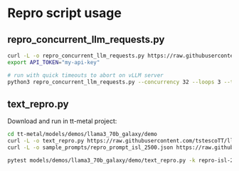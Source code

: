 # Repro script usage



## repro_concurrent_llm_requests.py

```bash
curl -L -o repro_concurrent_llm_requests.py https://raw.githubusercontent.com/tstescoTT/llm-repro-scripts/refs/heads/main/repro_concurrent_llm_requests.py
export API_TOKEN="my-api-key"

# run with quick timeouts to abort on vLLM server
python3 repro_concurrent_llm_requests.py --concurrency 32 --loops 3 --timeout 15
```




## text_repro.py

Download and run in tt-metal project:
```bash
cd tt-metal/models/demos/llama3_70b_galaxy/demo
curl -L -o text_repro.py https://raw.githubusercontent.com/tstescoTT/llm-repro-scripts/refs/heads/main/text_repro.py
curl -L -o sample_prompts/repro_prompt_isl_2500.json https://raw.githubusercontent.com/tstescoTT/llm-repro-scripts/refs/heads/main/sample_prompts/repro_prompt_isl_2500.json

pytest models/demos/llama3_70b_galaxy/demo/text_repro.py -k repro-isl-2500
```